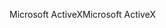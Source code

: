 <span data-ttu-id="d65fa-101">Microsoft ActiveX</span><span class="sxs-lookup"><span data-stu-id="d65fa-101">Microsoft ActiveX</span></span>